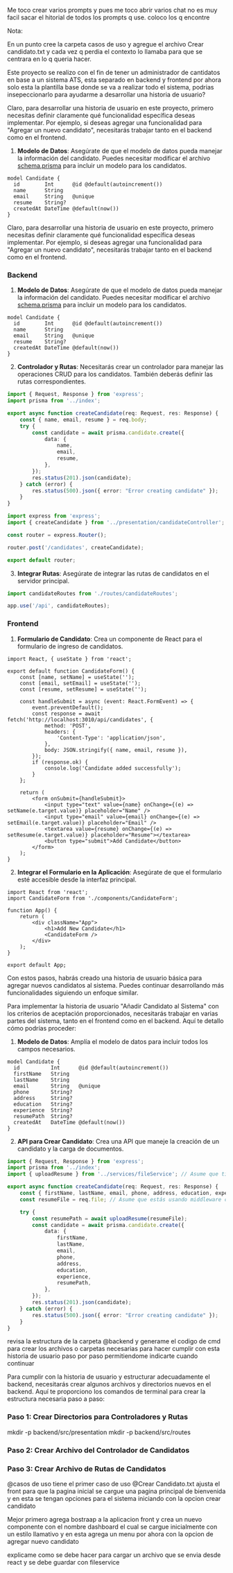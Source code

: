Me toco crear varios prompts y pues me toco abrir varios chat no es muy facil sacar el hitorial de todos los prompts q use. coloco los q encontre

Nota:

En un punto cree la carpeta casos de uso y agregue el archivo Crear candidato.txt y cada vez q perdia el contexto lo llamaba para que se centrara en lo q queria hacer.


Este proyecto se realizo con el fin de tener un administrador de cantidatos en base a un sistema ATS, esta separado en backend y frontend por ahora solo esta la plantilla base donde se va a realizar todo el sistema, podrias insepeccionarlo para ayudarme a desarrollar una historia de usuario?

Claro, para desarrollar una historia de usuario en este proyecto, primero necesitas definir claramente qué funcionalidad específica deseas implementar. Por ejemplo, si deseas agregar una funcionalidad para "Agregar un nuevo candidato", necesitarás trabajar tanto en el backend como en el frontend.

1. **Modelo de Datos**: Asegúrate de que el modelo de datos pueda manejar la información del candidato. Puedes necesitar modificar el archivo [schema.prisma](file:///c%3A/Users/eriko/Documents/Fuentes/AIDeveloper/AI4Devs-lab-ides/backend/prisma/schema.prisma#1%2C1-1%2C1) para incluir un modelo para los candidatos.

```prisma:backend/prisma/schema.prisma
model Candidate {
  id        Int      @id @default(autoincrement())
  name      String
  email     String   @unique
  resume    String?
  createdAt DateTime @default(now())
}
```
Claro, para desarrollar una historia de usuario en este proyecto, primero necesitas definir claramente qué funcionalidad específica deseas implementar. Por ejemplo, si deseas agregar una funcionalidad para "Agregar un nuevo candidato", necesitarás trabajar tanto en el backend como en el frontend.

### Backend
1. **Modelo de Datos**: Asegúrate de que el modelo de datos pueda manejar la información del candidato. Puedes necesitar modificar el archivo [schema.prisma](file:///c%3A/Users/eriko/Documents/Fuentes/AIDeveloper/AI4Devs-lab-ides/backend/prisma/schema.prisma#1%2C1-1%2C1) para incluir un modelo para los candidatos.

```prisma:backend/prisma/schema.prisma
model Candidate {
  id        Int      @id @default(autoincrement())
  name      String
  email     String   @unique
  resume    String?
  createdAt DateTime @default(now())
}
```

2. **Controlador y Rutas**: Necesitarás crear un controlador para manejar las operaciones CRUD para los candidatos. También deberás definir las rutas correspondientes.

```typescript:backend/src/presentation/candidateController.ts
import { Request, Response } from 'express';
import prisma from '../index';

export async function createCandidate(req: Request, res: Response) {
    const { name, email, resume } = req.body;
    try {
        const candidate = await prisma.candidate.create({
            data: {
                name,
                email,
                resume,
            },
        });
        res.status(201).json(candidate);
    } catch (error) {
        res.status(500).json({ error: "Error creating candidate" });
    }
}
```

```typescript:backend/src/routes/candidateRoutes.ts
import express from 'express';
import { createCandidate } from '../presentation/candidateController';

const router = express.Router();

router.post('/candidates', createCandidate);

export default router;
```

3. **Integrar Rutas**: Asegúrate de integrar las rutas de candidatos en el servidor principal.

```typescript:backend/src/index.ts
import candidateRoutes from './routes/candidateRoutes';

app.use('/api', candidateRoutes);
```

### Frontend
1. **Formulario de Candidato**: Crea un componente de React para el formulario de ingreso de candidatos.

```typescript:frontend/src/components/CandidateForm.tsx
import React, { useState } from 'react';

export default function CandidateForm() {
    const [name, setName] = useState('');
    const [email, setEmail] = useState('');
    const [resume, setResume] = useState('');

    const handleSubmit = async (event: React.FormEvent) => {
        event.preventDefault();
        const response = await fetch('http://localhost:3010/api/candidates', {
            method: 'POST',
            headers: {
                'Content-Type': 'application/json',
            },
            body: JSON.stringify({ name, email, resume }),
        });
        if (response.ok) {
            console.log('Candidate added successfully');
        }
    };

    return (
        <form onSubmit={handleSubmit}>
            <input type="text" value={name} onChange={(e) => setName(e.target.value)} placeholder="Name" />
            <input type="email" value={email} onChange={(e) => setEmail(e.target.value)} placeholder="Email" />
            <textarea value={resume} onChange={(e) => setResume(e.target.value)} placeholder="Resume"></textarea>
            <button type="submit">Add Candidate</button>
        </form>
    );
}
```

2. **Integrar el Formulario en la Aplicación**: Asegúrate de que el formulario esté accesible desde la interfaz principal.

```typescript:frontend/src/App.tsx
import React from 'react';
import CandidateForm from './components/CandidateForm';

function App() {
    return (
        <div className="App">
            <h1>Add New Candidate</h1>
            <CandidateForm />
        </div>
    );
}

export default App;
```

Con estos pasos, habrás creado una historia de usuario básica para agregar nuevos candidatos al sistema. Puedes continuar desarrollando más funcionalidades siguiendo un enfoque similar.

Para implementar la historia de usuario "Añadir Candidato al Sistema" con los criterios de aceptación proporcionados, necesitarás trabajar en varias partes del sistema, tanto en el frontend como en el backend. Aquí te detallo cómo podrías proceder:


1. **Modelo de Datos**: Amplía el modelo de datos para incluir todos los campos necesarios.

```prisma:backend/prisma/schema.prisma
model Candidate {
  id          Int      @id @default(autoincrement())
  firstName   String
  lastName    String
  email       String   @unique
  phone       String?
  address     String?
  education   String?
  experience  String?
  resumePath  String?
  createdAt   DateTime @default(now())
}
```
2. **API para Crear Candidato**: Crea una API que maneje la creación de un candidato y la carga de documentos.

```typescript:backend/src/presentation/candidateController.ts
import { Request, Response } from 'express';
import prisma from '../index';
import { uploadResume } from '../services/fileService'; // Asume que tienes un servicio para manejar la carga de archivos

export async function createCandidate(req: Request, res: Response) {
    const { firstName, lastName, email, phone, address, education, experience } = req.body;
    const resumeFile = req.file; // Asume que estás usando middleware como multer para manejar archivos

    try {
        const resumePath = await uploadResume(resumeFile);
        const candidate = await prisma.candidate.create({
            data: {
                firstName,
                lastName,
                email,
                phone,
                address,
                education,
                experience,
                resumePath,
            },
        });
        res.status(201).json(candidate);
    } catch (error) {
        res.status(500).json({ error: "Error creating candidate" });
    }
}
```

revisa la estructura de la carpeta @backend y generame el codigo de cmd para crear los archivos o carpetas necesarias para hacer cumplir con esta historia de usuario paso por paso permitiendome indicarte cuando continuar

Para cumplir con la historia de usuario y estructurar adecuadamente el backend, necesitarás crear algunos archivos y directorios nuevos en el backend. Aquí te proporciono los comandos de terminal para crear la estructura necesaria paso a paso:

### Paso 1: Crear Directorios para Controladores y Rutas

mkdir -p backend/src/presentation
mkdir -p backend/src/routes


### Paso 2: Crear Archivo del Controlador de Candidatos


### Paso 3: Crear Archivo de Rutas de Candidatos

@casos de uso tiene el  primer caso de uso @Crear Candidato.txt ajusta el front para que la pagina inicial se cargue una pagina principal de bienvenida y en esta se tengan opciones para el sistema iniciando con la opcion crear candidato

Mejor primero agrega bostraap a la aplicacion front y crea un nuevo componente con el nombre dashboard el cual se cargue inicialmente con un estilo llamativo y en esta agrega un menu por ahora con la opcion de agregar nuevo candidato

explicame como se debe hacer para cargar un archivo que se envia desde react y se debe guardar con fileservice